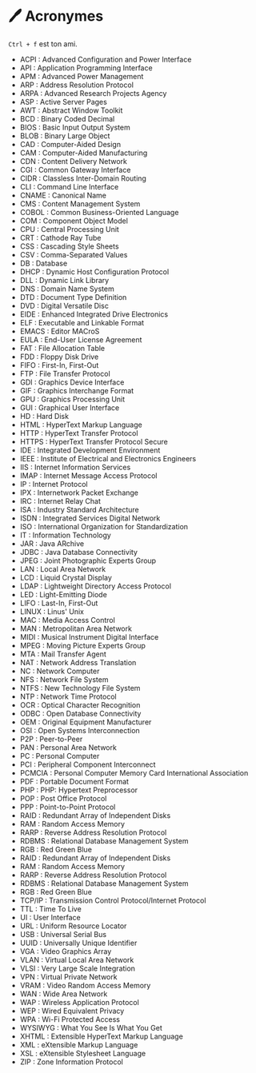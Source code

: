# 🖊 Acronymes

`Ctrl + f` est ton ami.

* ACPI : Advanced Configuration and Power Interface
* API : Application Programming Interface
* APM : Advanced Power Management
* ARP : Address Resolution Protocol
* ARPA : Advanced Research Projects Agency
* ASP : Active Server Pages
* AWT : Abstract Window Toolkit
* BCD : Binary Coded Decimal
* BIOS : Basic Input Output System
* BLOB : Binary Large Object
* CAD : Computer-Aided Design
* CAM : Computer-Aided Manufacturing
* CDN : Content Delivery Network
* CGI : Common Gateway Interface
* CIDR : Classless Inter-Domain Routing
* CLI : Command Line Interface
* CNAME : Canonical Name
* CMS : Content Management System
* COBOL : Common Business-Oriented Language
* COM : Component Object Model
* CPU : Central Processing Unit
* CRT : Cathode Ray Tube
* CSS : Cascading Style Sheets
* CSV : Comma-Separated Values
* DB : Database
* DHCP : Dynamic Host Configuration Protocol
* DLL : Dynamic Link Library
* DNS : Domain Name System
* DTD : Document Type Definition
* DVD : Digital Versatile Disc
* EIDE : Enhanced Integrated Drive Electronics
* ELF : Executable and Linkable Format
* EMACS : Editor MACroS
* EULA : End-User License Agreement
* FAT : File Allocation Table
* FDD : Floppy Disk Drive
* FIFO : First-In, First-Out
* FTP : File Transfer Protocol
* GDI : Graphics Device Interface
* GIF : Graphics Interchange Format
* GPU : Graphics Processing Unit
* GUI : Graphical User Interface
* HD : Hard Disk
* HTML : HyperText Markup Language
* HTTP : HyperText Transfer Protocol
* HTTPS : HyperText Transfer Protocol Secure
* IDE : Integrated Development Environment
* IEEE : Institute of Electrical and Electronics Engineers
* IIS : Internet Information Services
* IMAP : Internet Message Access Protocol
* IP : Internet Protocol
* IPX : Internetwork Packet Exchange
* IRC : Internet Relay Chat
* ISA : Industry Standard Architecture
* ISDN : Integrated Services Digital Network
* ISO : International Organization for Standardization
* IT : Information Technology
* JAR : Java ARchive
* JDBC : Java Database Connectivity
* JPEG : Joint Photographic Experts Group
* LAN : Local Area Network
* LCD : Liquid Crystal Display
* LDAP : Lightweight Directory Access Protocol
* LED : Light-Emitting Diode
* LIFO : Last-In, First-Out
* LINUX : Linus' Unix
* MAC : Media Access Control
* MAN : Metropolitan Area Network
* MIDI : Musical Instrument Digital Interface
* MPEG : Moving Picture Experts Group
* MTA : Mail Transfer Agent
* NAT : Network Address Translation
* NC : Network Computer
* NFS : Network File System
* NTFS : New Technology File System
* NTP : Network Time Protocol
* OCR : Optical Character Recognition
* ODBC : Open Database Connectivity
* OEM : Original Equipment Manufacturer
* OSI : Open Systems Interconnection
* P2P : Peer-to-Peer
* PAN : Personal Area Network
* PC : Personal Computer
* PCI : Peripheral Component Interconnect
* PCMCIA : Personal Computer Memory Card International Association
* PDF : Portable Document Format
* PHP : PHP: Hypertext Preprocessor
* POP : Post Office Protocol
* PPP : Point-to-Point Protocol
* RAID : Redundant Array of Independent Disks
* RAM : Random Access Memory
* RARP : Reverse Address Resolution Protocol
* RDBMS : Relational Database Management System
* RGB : Red Green Blue
* RAID : Redundant Array of Independent Disks
* RAM : Random Access Memory
* RARP : Reverse Address Resolution Protocol
* RDBMS : Relational Database Management System
* RGB : Red Green Blue
* TCP/IP : Transmission Control Protocol/Internet Protocol
* TTL : Time To Live
* UI : User Interface
* URL : Uniform Resource Locator
* USB : Universal Serial Bus
* UUID : Universally Unique Identifier
* VGA : Video Graphics Array
* VLAN : Virtual Local Area Network
* VLSI : Very Large Scale Integration
* VPN : Virtual Private Network
* VRAM : Video Random Access Memory
* WAN : Wide Area Network
* WAP : Wireless Application Protocol
* WEP : Wired Equivalent Privacy
* WPA : Wi-Fi Protected Access
* WYSIWYG : What You See Is What You Get
* XHTML : Extensible HyperText Markup Language
* XML : eXtensible Markup Language
* XSL : eXtensible Stylesheet Language
* ZIP : Zone Information Protocol
